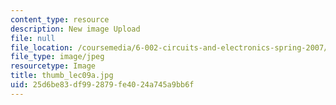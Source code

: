 ```yaml
---
content_type: resource
description: New image Upload
file: null
file_location: /coursemedia/6-002-circuits-and-electronics-spring-2007/25d6be83df992879fe4024a745a9bb6f_thumb_lec09a.jpg
file_type: image/jpeg
resourcetype: Image
title: thumb_lec09a.jpg
uid: 25d6be83-df99-2879-fe40-24a745a9bb6f
---
```

